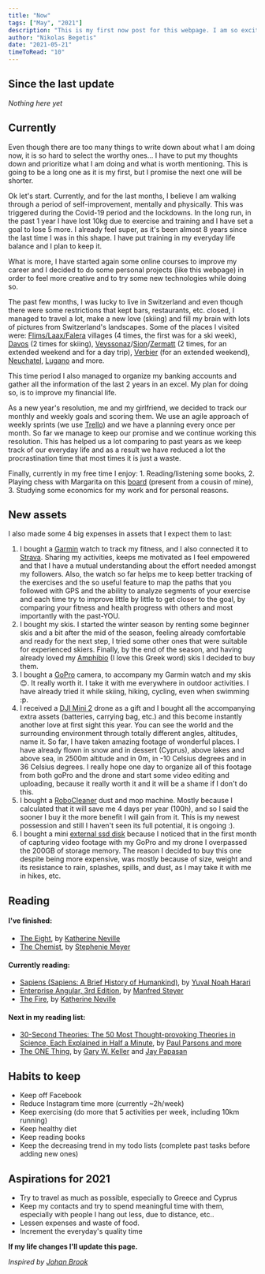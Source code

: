 ```yaml
---
title: "Now"
tags: ["May", "2021"]
description: "This is my first now post for this webpage. I am so excited :)!"
author: "Nikolas Begetis"
date: "2021-05-21"
timeToRead: "10"
---
```


## Since the last update
*Nothing here yet*

## Currently
Even though there are too many things to write down about what I am doing now, it is so hard to select the worthy ones… I have to put my thoughts down and prioritize what I am doing and what is worth mentioning. This is going to be a long one as it is my first, but I promise the next one will be shorter.

Ok let's start. Currently, and for the last months, I believe I am walking through a period of self-improvement, mentally and physically. This was triggered during the Covid-19 period and the lockdowns. In the long run, in the past 1 year I have lost 10kg due to exercise and training and I have set a goal to lose 5 more. I already feel super, as it's been almost 8 years since the last time I was in this shape. I have put training in my everyday life balance and I plan to keep it.

What is more, I have started again some online courses to improve my career and I decided to do some personal projects (like this webpage) in order to feel more creative and to try some new technologies while doing so.

The past few months, I was lucky to live in Switzerland and even though there were some restrictions that kept bars, restaurants, etc. closed, I managed to travel a lot, make a new love (skiing) and fill my brain with lots of pictures from Switzerland's landscapes. Some of the places I visited were: <a href="https://www.flimslaax.com/" target="_blank">Flims/Laax/Falera</a> villages (4 times, the first was for a ski week), <a href="https://www.davos.ch/" target="_blank">Davos</a> (2 times for skiing), <a href="http://www.veysonnaz.ch/" target="_blank">Veyssonaz</a>/<a href="https://www.sion.ch/" target="_blank">Sion</a>/<a href="https://www.zermatt.ch/en" target="_blank">Zermatt</a> (2 times, for an extended weekend and for a day trip), <a href="https://www.verbier.ch/ete/" target="_blank">Verbier</a> (for an extended weekend), <a href="https://www.neuchatelville.ch/" target="_blank">Neuchatel</a>, <a href="https://www.luganoregion.com/en" target="_blank">Lugano</a> and more. 

This time period I also managed to organize my banking accounts and gather all the information of the last 2 years in an excel. My plan for doing so, is to improve my financial life.

As a new year's resolution, me and my girlfriend, we decided to track our monthly and weekly goals and scoring them. We use an agile approach of weekly sprints (we use <a href="https://trello.com/" target="_blank">Trello</a>) and we have a planning every once per month. So far we manage to keep our promise and we continue working this resolution. This has helped us a lot comparing to past years as we keep track of our everyday life and as a result we have reduced a lot the procrastination time that most times it is just a waste.

Finally, currently in my free time I enjoy:
	1. Reading/listening some books, 
	2. Playing chess with Margarita on this <a href="https://squareoffnow.com/" target="_blank">board</a> (present from a cousin of mine),
	3. Studying some economics for my work and for personal reasons.

## New assets
I also made some 4 big expenses in assets that I expect them to last:

1. I bought a <a href="https://buy.garmin.com/de-DE/DE/p/643260" target="_blank">Garmin</a> watch to track my fitness, and I also connected it to <a href="https://www.strava.com/athletes/73291755" target="_blank">Strava</a>. Sharing my activities, keeps me motivated as I feel empowered and that I have a mutual understanding about the effort needed amongst my followers. Also, the watch so far helps me to keep better tracking of the exercises and the so useful feature to map the paths that you followed with GPS and the ability to analyze segments of your exercise and each time try to improve little by little to get closer to the goal, by comparing your fitness and health progress with others and most importantly with the past-YOU.
2. I bought my skis. I started the winter season by renting some beginner skis and a bit after the mid of the season, feeling already comfortable and ready for the next step, I tried some other ones that were suitable for experienced skiers. Finally, by the end of the season, and having already loved my <a href="https://elanskis.com/eu/mens-skis/all-mountain" target="_blank">Amphibio</a> (I love this Greek word) skis I decided to buy them.
3. I bought a <a href="https://gopro.com/en/us/shop/cameras/hero9-black/CHDHX-901-master.html" target="_blank">GoPro</a> camera, to accompany my Garmin watch and my skis 😊. It really worth it. I take it with me everywhere in outdoor activities. I have already tried it while skiing, hiking, cycling, even when swimming :p.
4. I received a <a href="https://www.dji.com/ch/mini-2" target="_blank">DJI Mini 2</a> drone as a gift and I bought all the accompanying extra assets (batteries, carrying bag, etc.) and this become instantly another love at first sight this year. You can see the world and the surrounding environment through totally different angles, altitudes, name it. So far, I have taken amazing footage of wonderful places. I have already flown in snow and in dessert (Cyprus), above lakes and above sea, in 2500m altitude and in 0m, in -10 Celsius degrees and in 36 Celsius degrees. I really hope one day to organize all of this footage from both goPro and the drone and start some video editing and uploading, because it really worth it and it will be a shame if I don't do this.
5. I bought a <a href="https://www.samsung.com/my/vacuum-cleaners/robot/robot-vr05r5050wk/" target="_blank">RoboCleaner</a> dust and mop machine. Mostly because I calculated that it will save me 4 days per year (100h), and so I said the sooner I buy it the more benefit I will gain from it. This is my newest possession and still I haven't seen its full potential, it is ongoing :).
6. I bought a mini <a href="https://shop.westerndigital.com/products/portable-drives/sandisk-extreme-usb-3-1-ssd#SDSSDE60-2T00-G25" target="_blank">external ssd disk</a> because I noticed that in the first month of capturing video footage with my GoPro and my drone I overpassed the 200GB of storage memory. The reason I decided to buy this one despite being more expensive, was mostly because of size, weight and its resistance to rain, splashes, spills, and dust, as I may take it with me in hikes, etc.
	
## Reading
#### I've finished:
  * <a href="https://www.goodreads.com/book/show/113310.The_Eight" target="_blank">The Eight</a>, by <a href="https://www.goodreads.com/author/show/7172.Katherine_Neville" target="_blank">Katherine Neville</a>
  * <a href="https://www.goodreads.com/book/show/32940867-the-chemist" target="_blank">The Chemist</a>, by <a href="https://www.goodreads.com/author/show/941441.Stephenie_Meyer" target="_blank">Stephenie Meyer</a>


#### Currently reading:
  * <a href="https://en.wikipedia.org/wiki/Sapiens:_A_Brief_History_of_Humankind" target="_blank">Sapiens (Sapiens: A Brief History of Humankind)</a>, by <a href="https://en.wikipedia.org/wiki/Yuval_Noah_Harari" target="_blank">Yuval Noah Harari</a>
  * <a href="https://leanpub.com/enterprise-angular" target="_blank">Enterprise Angular, 3rd Edition</a>, by <a href="https://github.com/manfredsteyer" target="_blank">Manfred Steyer</a>
  * <a href="https://www.goodreads.com/book/show/2848984-the-fire" target="_blank">The Fire</a>, by <a href="https://www.goodreads.com/author/show/7172.Katherine_Neville" target="_blank">Katherine Neville</a>

#### Next in my reading list:
  * <a href="https://www.goodreads.com/book/show/6611778-30-second-theories" target="_blank">30-Second Theories: The 50 Most Thought-provoking Theories in Science, Each Explained in Half a Minute</a>, by <a href="https://www.goodreads.com/book/show/6611778-30-second-theories" target="_blank">Paul Parsons and more</a>
  * <a href="https://en.wikipedia.org/wiki/The_One_Thing_(book)" target="_blank">The ONE Thing</a>, by <a  href="https://en.wikipedia.org/wiki/Gary_W._Keller" target="_blank">Gary W. Keller</a> and <a href="https://en.wikipedia.org/wiki/Jay_Papasan" target="_blank">Jay Papasan</a>

## Habits to keep
  * Keep off Facebook
  * Reduce Instagram time more (currently ~2h/week)
  * Keep exercising (do more that 5 activities per week, including 10km running)
  * Keep healthy diet
  * Keep reading books
  * Keep the decreasing trend in my todo lists (complete past tasks before adding new ones)

## Aspirations for 2021
  * Try to travel as much as possible, especially to Greece and Cyprus
  * Keep my contacts and try to spend meaningful time with them, especially with people I hang out less, due to distance, etc..
  * Lessen expenses and waste of food.
  * Increment the everyday's quality time

**If my life changes I'll update this page.**

*Inspired by <a href="https://johanbrook.com/now/" target="_blank">Johan Brook</a>*
